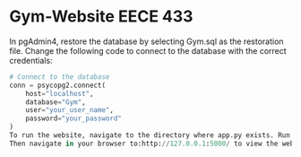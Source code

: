 # Gym-Website EECE 433

In pgAdmin4, restore the database by selecting Gym.sql as the restoration file.
Change the following code to connect to the database with the correct credentials:

```python
# Connect to the database
conn = psycopg2.connect(
    host="localhost",
    database="Gym",
    user="your_user_name",
    password="your_password"
)
To run the website, navigate to the directory where app.py exists. Run the following command in the terminal: python app.py
Then navigate in your browser to:http://127.0.0.1:5000/ to view the website.
